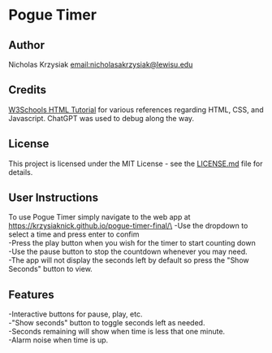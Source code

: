 # Pogue Timer

## Author
Nicholas Krzysiak [email:nicholasakrzysiak@lewisu.edu](mailto:nicholasakrzysiak@lewisu.edu)

## Credits
[W3Schools HTML Tutorial](https://www.w3schools.com) for various references regarding HTML, CSS, and Javascript.
ChatGPT was used to debug along the way.
## License
This project is licensed under the MIT License - see the [LICENSE.md](LICENSE) file for details.

## User Instructions
To use Pogue Timer simply navigate to the web app at https://krzysiaknick.github.io/pogue-timer-final/\
-Use the dropdown to select a time and press enter to confim\
-Press the play button when you wish for the timer to start counting down\
-Use the pause button to stop the countdown whenever you may need. \
-The app will not display the seconds left by default so press the "Show Seconds" button to view.

## Features
-Interactive buttons for pause, play, etc.\
-"Show seconds" button to toggle seconds left as needed.\
-Seconds remaining will show when time is less that one minute.\
-Alarm noise when time is up.
